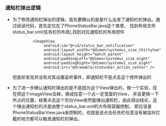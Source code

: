 ### 通知栏弹出逻辑

- 为了修改通知栏弹出的逻辑，首先要确认的是是什么出发了通知栏的弹出。通过阅读代码，首先定位在了PhoneStatusBar.java这个类里，
找到布局文件status_bar.xml(任务栏的布局),找到对应通知栏的布局控件
               
               <ImageView
                    android:id="@+id/status_bar_notification"
                    android:layout_width="@dimen/systemui_size_thirtytwo"
                    android:layout_height="match_parent"
                    android:paddingLeft="@dimen/systemui_size_eight"
                    android:paddingRight="@dimen/systemui_size_eight"
                    android:src="@drawable/statusbar_action_center" />
   但是却发现并没有对其设置监听事件，即通知栏不是点击这个控件弹出的
 - 为了进一步确认通知栏弹出的是不是因为这个View弹出的，做一个实验，现在把这个imageView去掉，换成任意一个占一定宽度的View，
 并且更换一下所占的位置，结果点击这个空白View依然能弹出通知栏，由此得出结论，这个弹出通知栏的点是由整个status_bar.xml的大布局容器控制，
 即应该是PhoneStatusBarView.java来控制的，也就是说点击任务栏任意没有被监听拦截的地方都可以触发通知栏的弹出。
 
 
 
